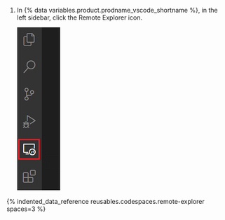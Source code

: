1. In {% data variables.product.prodname_vscode_shortname %}, in the left sidebar, click the Remote Explorer icon.

   ![The Remote Explorer icon in {% data variables.product.prodname_vscode %}](/assets/images/help/codespaces/click-remote-explorer-icon-vscode.png)

{% indented_data_reference reusables.codespaces.remote-explorer spaces=3 %}